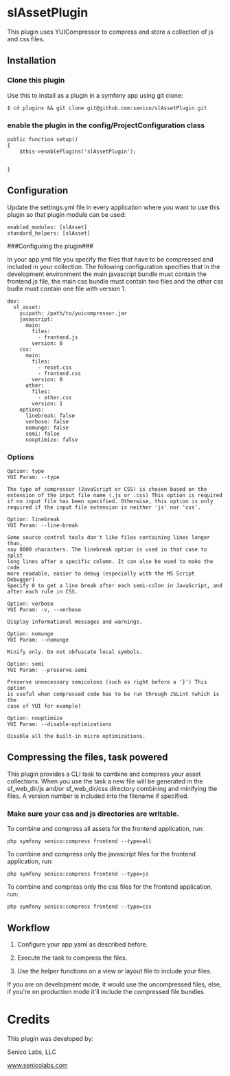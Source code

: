 # slAssetPlugin #

This plugin uses YUICompressor to compress and store a collection of js and css files.

## Installation ##

### Clone this plugin ###

Use this to install as a plugin in a symfony app using git clone:

	$ cd plugins && git clone git@github.com:senico/slAssetPlugin.git

### enable the plugin in the config/ProjectConfiguration class ###

	public function setup()
	{
		$this->enablePlugins('slAssetPlugin');


	}

## Configuration ##

Update the settings.yml file in every application where you want to use this plugin so that plugin module can be used:

	enabled_modules: [slAsset]
	standard_helpers: [slAsset]

###Configuring the plugin###

In your app.yml file you specify the files that have to be compressed and included in your collection. The following configuration specifies that in the development environment the main javascript bundle must contain the frontend.js file, the main css bundle must contain two files and the other css budle must contain one file with version 1.

	dev:
	  sl_asset:
	    yuipath: /path/to/yuicompressor.jar
	    javascript:
	      main:
	        files:
	          - frontend.js
	        version: 0
	    css:
	      main:
	        files:
	          - reset.css
	          - frontend.css
	        version: 0
	      other:
	        files:
	          - other.css
	        version: 1
	    options:
	      linebreak: false
	      verbose: false
	      nomunge: false
	      semi: false
	      nooptimize: false

### Options ###

	Option: type
	YUI Param: --type
     	 
	The type of compressor (JavaScript or CSS) is chosen based on the
	extension of the input file name (.js or .css) This option is required
	if no input file has been specified. Otherwise, this option is only
	required if the input file extension is neither 'js' nor 'css'.

	Option: linebreak
	YUI Param: --line-break
      
	Some source control tools don't like files containing lines longer than,
	say 8000 characters. The linebreak option is used in that case to split
	long lines after a specific column. It can also be used to make the code
	more readable, easier to debug (especially with the MS Script Debugger)
	Specify 0 to get a line break after each semi-colon in JavaScript, and
	after each rule in CSS.

	Option: verbose
	YUI Param: -v, --verbose
      
	Display informational messages and warnings.

	Option: nomunge
	YUI Param: --nomunge
      
	Minify only. Do not obfuscate local symbols.

	Option: semi
	YUI Param: --preserve-semi
      
	Preserve unnecessary semicolons (such as right before a '}') This option
	is useful when compressed code has to be run through JSLint (which is the
	case of YUI for example)

	Option: nooptimize
	YUI Param: --disable-optimizations
      
	Disable all the built-in micro optimizations.

## Compressing the files, task powered ##

This plugin provides a CLI task to combine and compress your asset collections. When you use the task a new file will be generated in the sf_web_dir/js and/or sf_web_dir/css directory combining and minifying the files. A version number is included into the filename if specified.

### Make sure your css and js directories are writable. ###

To combine and compress all assets for the frontend application, run:

	php symfony senico:compress frontend --type=all

To combine and compress only the javascript files for the frontend application, run:

	php symfony senico:compress frontend --type=js

To combine and compress only the css files for the frontend application, run:

	php symfony senico:compress frontend --type=css

## Workflow ##

1) Configure your app.yaml as described before.

2) Execute the task to compress the files.

3) Use the helper functions on a view or layout file to include your files.

	<?php sl_use_stylesheet('main'); ?>
	<?php sl_use_javascript('main'); ?>

If you are on development mode, it would use the uncompressed files, else, if you're on production mode it'll include the compressed file bundles.

# Credits #

This plugin was developed by:

Senico Labs, LLC

www.senicolabs.com

